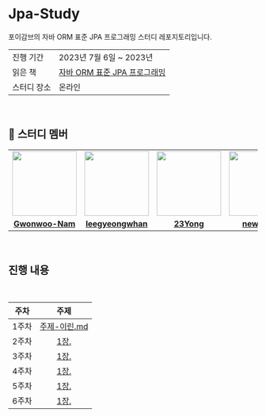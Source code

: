 # Jpa-Study
포이감브의  자바 ORM 표준 JPA 프로그래밍 스터디 레포지토리입니다. 

<table>
  <tr>
    <td>진행 기간</td>
    <td>2023년 7월 6일 ~ 2023년  </td>
  </tr>
  <tr>
    <td>읽은 책</td>
    <td>
      <a href="https://www.yes24.com/Product/Goods/19040233">자바 ORM 표준 JPA 프로그래밍 </a>
    </td>
  </tr>
  <tr>
    <td>스터디 장소</td>
    <td>온라인</td>
  </tr>
</table>

<br/>

## 🤖 스터디 멤버

<table>
 <tr>
    <td align="center"><a href="https://github.com/Gwonwoo-Nam"><img src="https://avatars.githubusercontent.com/Gwonwoo-Nam" width="130px;" alt=""></a></td>
    <td align="center"><a href="https://github.com/leegyeongwhan"><img src="https://avatars.githubusercontent.com/leegyeongwhan" width="130px;" alt=""></a></td>
    <td align="center"><a href="https://github.com/23Yong"><img src="https://avatars.githubusercontent.com/23Yong" width="130px;" alt=""></a></td>
    <td align="center"><a href="https://github.com/new-pow"><img src="https://avatars.githubusercontent.com/new-pow" width="130px;" alt=""></a></td>
  </tr>
  <tr>
    <td align="center"><a href="https://github.com/Gwonwoo-Nam"><b>Gwonwoo-Nam</b></a></td>
    <td align="center"><a href="https://github.com/leegyeongwhan"><b>leegyeongwhan</b></a></td>
    <td align="center"><a href="https://github.com/23Yong"><b>23Yong</b></a></td>
    <td align="center"><a href="https://github.com/new-pow"><b>new-pow</b></a></td>
  </tr>
</table>

<br/>

## 진행 내용

<br>

|   주차    | 주제 |
|:-------:|:-------:|
| 1주차 | [주제-이린.md]() </br> |
| 2주차 | [1장. ]() |
| 3주차 | [1장. ]() |
| 4주차 | [1장. ]() |
| 5주차 | [1장. ]() |
| 6주차 | [1장. ]() |
